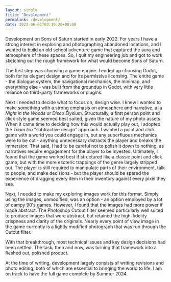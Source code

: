 ```yaml
---
layout: single
title: "Development"
permalink: /development/
date: 2023-06-01T03:19:20+00:00
---
```


Development on Sons of Saturn started in early 2022.  For years I have a strong interest in exploring and photographing abandoned locations, and I wanted to build an old school adventure game that captured the aura and atmosphere of these spaces.  So, I quit my engineering job and got to work sketching out the rough framework for what would become Sons of Saturn.

The first step was choosing a game engine.  I ended up choosing Godot, both for its elegant design and for its permissive licensing.  The entire game - the dialogue system, the navigational mechanics, the minimap, and everything else - was built from the groundup in Godot, with very little reliance on third-party frameworks or plugins.

Next I needed to decide what to focus on, design wise.  I knew I wanted to make something with a strong emphasis on atmosphere and narrative, a la *Night in the Woods* or *Disco Elysium*.  Structurally, a first person point and click style game seemed best suited, given the nature of my photo assets.  When it came time to deciding how this would actually play out, I adopted the *Team Ico* "subtractive design" approach.  I wanted a point and click game with a world you could engage in, but any superfluous mechanics were to be cut - anything unnecessary distracts the player and breaks the immersion.  That said, I had to be careful not to polish it down to nothing, as narratives require engagement for the player to be invested.  Ultimately, I found that the game worked best if structured like a classic point and click game, but with the more esoteric trappings of the genre largely stripped out.  The player is still required to manipulate parts of their environment, talk to people, and make decisions - but the player should be spared the experience of dragging every item in their inventory against every pixel they see.

Next, I needed to make my exploring images work for this format.  Simply using the images, unmodified, was an option - an option employed by a lot of campy 90's games.  However, I found that the images had more power if made abstract.  The Photoshop Cutout filter seemed particularly well suited to produce images that were abstract, but retained the high-fidelity crispness and clarity of the originals.  Nearly every point of view image in the game currently is a lightly modified photograph that was run through the Cutout filter.

With that breakthrough, most technical issues and key design decisions had been settled.  The task, then and now, was turning that framework into a fleshed out, polished product.

At the time of writing, development largely consists of writing revisions and photo editing, both of which are essential to bringing the world to life.  I am on track to have the full game complete by Summer 2024.